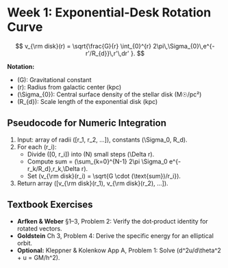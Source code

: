 # Week 1: Exponential-Desk Rotation Curve

$$ 
v_{\rm disk}(r)
= \sqrt{\frac{G}{r}
    \int_{0}^{r} 2\pi\,\Sigma_{0}\,e^{-r'/R_{d}}\,r'\,dr'
  }.
$$

**Notation:**
- \(G\): Gravitational constant  
- \(r\): Radius from galactic center (kpc)  
- \(\Sigma_{0}\): Central surface density of the stellar disk (M☉/pc²)  
- \(R_{d}\): Scale length of the exponential disk (kpc)  

## Pseudocode for Numeric Integration

1. Input: array of radii \([r_1, r_2, …]\), constants \(\Sigma_0, R_d\).  
2. For each \(r_i\):  
   - Divide \([0, r_i]\) into \(N\) small steps \(\Delta r\).  
   - Compute sum = \(\sum_{k=0}^{N-1} 2\pi \Sigma_0 e^{-r_k/R_d}\,r_k\,\Delta r\).  
   - Set \(v_{\rm disk}(r_i) = \sqrt{G \cdot (\text{sum})/r_i}\).  
3. Return array \([v_{\rm disk}(r_1), v_{\rm disk}(r_2), …]\).

## Textbook Exercises

- **Arfken & Weber** §1–3, Problem 2: Verify the dot‑product identity for rotated vectors.  
- **Goldstein** Ch 3, Problem 4: Derive the specific energy for an elliptical orbit.  
- **Optional:** Kleppner & Kolenkow App A, Problem 1: Solve \(d^2u/d\theta^2 + u = GM/h^2\).

